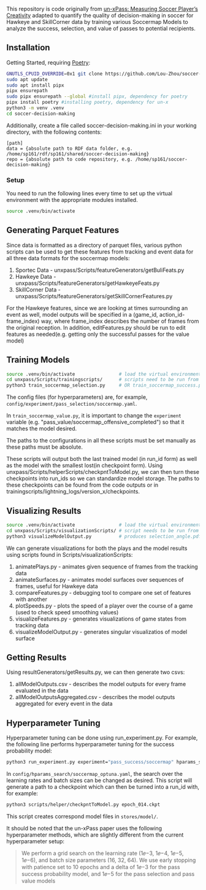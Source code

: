 This repository is code originally from [un-xPass: Measuring Soccer Player’s Creativity](https://github.com/ML-KULeuven/un-xPass) adapted to quantify the quality of decision-making in soccer for Hawkeye and SkillCorner data by training various Soccermap Models to analyze the success, selection, and value of passes to potential recipients.

## Installation

Getting Started, requiring [Poetry](https://python-poetry.org/):

```sh
GNUTLS_CPUID_OVERRIDE=0x1 git clone https://github.com/Lou-Zhou/soccer-decision-making.git #GNUTLS_CPUID_OVERRIDE=0x1 only included due to some errors with cloning / https connections
sudo apt update
sudo apt install pipx
pipx ensurepath
sudo pipx ensurepath --global #install pipx, dependency for poetry
pipx install poetry #installing poetry, dependency for un-x
python3 -m venv .venv
cd soccer-decision-making
```

Additionally, create a file called soccer-decision-making.ini in your working directory, with the following contents:
```
[path]
data = {absolute path to RDF data folder, e.g. /home/sp161/rdf/sp161/shared/soccer-decision-making}
repo = {absolute path to code repository, e.g. /home/sp161/soccer-decision-making}
```

### Setup

You need to run the following lines every time to set up the virtual environment with the appropriate modules installed.

```sh
source .venv/bin/activate
```

## Generating Parquet Features

Since data is formatted as a directory of parquet files, various python scripts can be used to get these features from tracking and event data for all three data formats for the soccermap models:
1. Sportec Data - unxpass/Scripts/featureGenerators/getBuliFeats.py
2. Hawkeye Data - unxpass/Scripts/featureGenerators/getHawkeyeFeats.py
3. SkillCorner Data - unxpass/Scripts/featureGenerators/getSkillCornerFeatures.py

For the Hawkeye features, since we are looking at times surrounding an event as well, model outputs will be specified in a (game_id, action_id-frame_index) way, where frame_index describes the number of frames from the original reception. In addition, editFeatures.py should be run to edit features as needed(e.g. getting only the successful passes for the value model)

## Training Models

```sh
source .venv/bin/activate                # load the virtual environment
cd unxpass/Scripts/trainingscripts/      # scripts need to be run from their directory
python3 train_soccermap_selection.py     # OR train_soccermap_success.py OR train_soccermap_selection.py
```

The config files (for hyperparameters) are, for example, `config/experiment/pass_selection/soccermap.yaml`.

In `train_soccermap_value.py`, it is important to change the `experiment` variable (e.g. "pass_value/soccermap_offensive_completed") so that it matches the model desired.

The paths to the configurations in all these scripts must be set manually as these paths must be absolute.

These scripts will output both the last trained model (in run_id form) as well as the model with the smallest lost(in checkpoint form). Using unxpass/Scripts/helperScripts/checkpntToModel.py, we can then turn these checkpoints into run_ids so we can standardize model storage. The paths to these checkpoints can be found from the code outputs or in trainingscripts/lightning_logs/version_x/checkpoints.

## Visualizing Results

```sh
source .venv/bin/activate                # load the virtual environment
cd unxpass/Scripts/visualizationScripts/ # script needs to be run from its directory
python3 visualizeModelOutput.py          # produces selection_angle.pdf in the same directory
```

We can generate visualizations for both the plays and the model results using scripts found in Scripts/visualizationScripts:

1. animatePlays.py - animates given sequence of frames from the tracking data
2. animateSurfaces.py - animates model surfaces over sequences of frames, useful for Hawkeye data
3. compareFeatures.py - debugging tool to compare one set of features with another
4. plotSpeeds.py - plots the speed of a player over the course of a game (used to check speed smoothing values)
5. visualizeFeatures.py - generates visualizations of game states from tracking data
6. visualizeModelOutput.py - generates singular visualizatios of model surface 

## Getting Results

Using resultGenerators/getResults.py, we can then generate two csvs: 

1. allModelOutputs.csv - describes the model outputs for every frame evaluated in the data
2. allModelOutputsAggregated.csv - describes the model outputs aggregated for every event in the data

## Hyperparameter Tuning

Hyperparameter tuning can be done using run_experiment.py. For example, the following line performs hyperparameter tuning for the success probability model:

```sh
python3 run_experiment.py experiment="pass_success/soccermap" hparams_search="soccermap_optuna"
```

In `config/hparams_search/soccermap_optuna.yaml`, the search over the learning rates and batch sizes can be changed as desired. This script will generate a path to a checkpoint which can then be turned into a run_id with, for example:
```sh
python3 scripts/helper/checkpntToModel.py epoch_014.ckpt
```
This script creates correspond model files in `stores/model/`.

It should be noted that the un-xPass paper uses the following hyperparameter methods, which are slightly different from the current hyperparameter setup:

> We perform a grid search on the learning rate (1𝑒−3, 1𝑒−4, 1𝑒−5, 1𝑒−6), and batch size parameters (16, 32, 64). We use early stopping with patience set to 10 epochs and a delta of 1𝑒−3 for the pass success probability model, and 1𝑒−5 for the pass selection and pass value models
